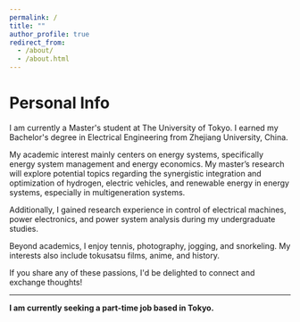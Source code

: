```yaml
---
permalink: /
title: ""
author_profile: true
redirect_from: 
  - /about/
  - /about.html
---
```


# Personal Info
I am currently a Master's student at The University of Tokyo. I earned my Bachelor's degree in Electrical Engineering from Zhejiang University, China.

My academic interest mainly centers on energy systems, specifically energy system management and energy economics. My master’s research will explore potential topics regarding the synergistic integration and optimization of hydrogen, electric vehicles, and renewable energy in energy systems, especially in multigeneration systems.

Additionally, I gained research experience in control of electrical machines, power electronics, and power system analysis during my undergraduate studies.

Beyond academics, I enjoy tennis, photography, jogging, and snorkeling. My interests also include tokusatsu films, anime, and history.

If you share any of these passions, I'd be delighted to connect and exchange thoughts!

---

**I am currently seeking a part-time job based in Tokyo.**
